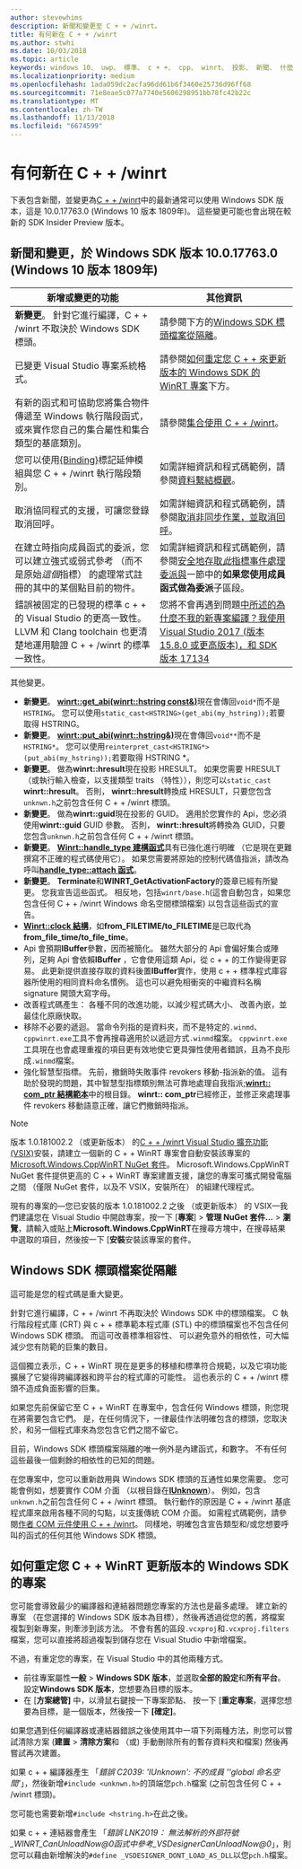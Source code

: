 ```yaml
---
author: stevewhims
description: 新聞和變更至 C + + /winrt。
title: 有何新在 C + + /winrt
ms.author: stwhi
ms.date: 10/03/2018
ms.topic: article
keywords: windows 10、 uwp、 標準、 c + +、 cpp、 winrt、 投影、 新聞、 什麼的、 新的
ms.localizationpriority: medium
ms.openlocfilehash: 1ada059dc2acfa96dd61b6f3460e25736d96ff68
ms.sourcegitcommit: 71e8eae5c077a7740e5606298951bb78fc42b22c
ms.translationtype: MT
ms.contentlocale: zh-TW
ms.lasthandoff: 11/13/2018
ms.locfileid: "6674599"
---
```

# <a name="whats-new-in-cwinrt"></a>有何新在 C + + /winrt

下表包含新聞，並變更為[C + + /winrt](/windows/uwp/cpp-and-winrt-apis/intro-to-using-cpp-with-winrt)中的最新通常可以使用 Windows SDK 版本，這是 10.0.17763.0 (Windows 10 版本 1809年)。 這些變更可能也會出現在較新的 SDK Insider Preview 版本。

## <a name="news-and-changes-in-windows-sdk-version-100177630-windows-10-version-1809"></a>新聞和變更，於 Windows SDK 版本 10.0.17763.0 (Windows 10 版本 1809年)

| 新增或變更的功能 | 其他資訊 |
| - | - |
| **新變更**。 針對它進行編譯，C + + /winrt 不取決於 Windows SDK 標頭。 | 請參閱下方的[Windows SDK 標頭檔案從隔離](#isolation-from-windows-sdk-header-files)。 |
| 已變更 Visual Studio 專案系統格式。 | 請參閱[如何重定您 C + + 來更新版本的 Windows SDK 的 WinRT 專案](#how-to-retarget-your-cwinrt-project-to-a-later-version-of-the-windows-sdk)下方。 |
| 有新的函式和可協助您將集合物件傳遞至 Windows 執行階段函式，或來實作您自己的集合屬性和集合類型的基底類別。 | 請參閱[集合使用 C + + /winrt](collections.md)。 |
| 您可以使用[{Binding}](/windows/uwp/xaml-platform/binding-markup-extension)標記延伸模組與您 C + + /winrt 執行階段類別。 | 如需詳細資訊和程式碼範例，請參閱[資料繫結概觀](/windows/uwp/data-binding/data-binding-quickstart)。 |
| 取消協同程式的支援，可讓您登錄取消回呼。 | 如需詳細資訊和程式碼範例，請參閱[取消非同步作業，並取消回呼](concurrency.md#canceling-an-asychronous-operation-and-cancellation-callbacks)。 |
| 在建立時指向成員函式的委派，您可以建立強式或弱式參考 （而不是原始*這個*指標） 的處理常式註冊的其中的某個點目前的物件。 | 如需詳細資訊和程式碼範例，請參閱[安全地存取*此*指標事件處理委派與](weak-references.md#safely-accessing-the-this-pointer-with-an-event-handling-delegate)一節中的**如果您使用成員函式做為委派**子區段。 |
| 錯誤被固定的已發現的標準 c + + 的 Visual Studio 的更高一致性。 LLVM 和 Clang toolchain 也更清楚地運用驗證 C + + /winrt 的標準一致性。 | 您將不會再遇到問題[中所述的為什麼不我的新專案編譯？我使用 Visual Studio 2017 (版本 15.8.0 或更高版本)，和 SDK 版本 17134](faq.md#why-wont-my-new-project-compile-im-using-visual-studio-2017-version-1580-or-higher-and-sdk-version-17134) |

其他變更。

- **新變更**。 [**winrt::get_abi(winrt::hstring const&)**](/uwp/cpp-ref-for-winrt/get-abi)現在會傳回`void*`而不是`HSTRING`。 您可以使用`static_cast<HSTRING>(get_abi(my_hstring));`若要取得 HSTRING。
- **新變更**。 [**winrt::put_abi(winrt::hstring&)**](/uwp/cpp-ref-for-winrt/put-abi)現在會傳回`void**`而不是`HSTRING*`。 您可以使用`reinterpret_cast<HSTRING*>(put_abi(my_hstring));`若要取得 HSTRING *。
- **新變更**。 做為**winrt::hresult**現在投影 HRESULT。 如果您需要 HRESULT （或執行輸入檢查，以支援類型 traits （特性）），則您可以`static_cast` **winrt::hresult**。 否則， **winrt::hresult**轉換成 HRESULT，只要您包含`unknwn.h`之前包含任何 C + + /winrt 標頭。
- **新變更**。 做為**winrt::guid**現在投影的 GUID。 適用於您實作的 Api，您必須使用**winrt::guid** GUID 參數。 否則， **winrt::hresult**將轉換為 GUID，只要您包含`unknwn.h`之前包含任何 C + + /winrt 標頭。
- **新變更**。 [**Winrt::handle_type 建構函式**](/uwp/cpp-ref-for-winrt/handle-type#handletypehandletype-constructor)具有已強化進行明確 （它是現在更難撰寫不正確的程式碼使用它）。 如果您需要將原始的控制代碼值指派，請改為呼叫[**handle_type::attach 函式**](/uwp/cpp-ref-for-winrt/handle-type#handletypeattach-function)。
- **新變更**。 **Terminate**和**WINRT_GetActivationFactory**的簽章已經有所變更。 您我宣告這些函式。 相反地，包括`winrt/base.h`(這會自動包含，如果您包含任何 C + + /winrt Windows 命名空間標頭檔案) 以包含這些函式的宣告。
- [**Winrt::clock 結構**](/uwp/cpp-ref-for-winrt/clock)，如**from_FILETIME/to_FILETIME**是已取代為**from_file_time/to_file_time**。
- Api 會預期**IBuffer**參數，因而被簡化。 雖然大部分的 Api 會偏好集合或陣列，足夠 Api 會依賴**IBuffer** ，它會使用這類 Api，從 c + + 的工作變得更容易。 此更新提供直接存取的資料後置**IBuffer**實作，使用 c + + 標準程式庫容器所使用的相同資料命名慣例。 這也可以避免相衝突的中繼資料名稱 signature 開頭大寫字母。
- 改善程式碼產生： 各種不同的改進功能，以減少程式碼大小、 改善內嵌，並最佳化原廠快取。
- 移除不必要的遞迴。 當命令列指的是資料夾，而不是特定的`.winmd`、`cppwinrt.exe`工具不會再搜尋適用於以遞迴方式`.winmd`檔案。 `cppwinrt.exe`工具現在也會處理重複的項目更有效地使它更具彈性使用者錯誤，且為不良形成`.winmd`檔案。
- 強化智慧型指標。 先前，撤銷時失敗事件 revokers 移動-指派新的值。 這有助於發現的問題，其中智慧型指標類別無法可靠地處理自我指派;[**winrt:: com_ptr 結構範本**](/uwp/cpp-ref-for-winrt/com-ptr)中的根目錄。 **winrt:: com_ptr**已經修正，並修正來處理事件 revokers 移動語意正確，讓它們撤銷時指派。

> [!NOTE]
> 版本 1.0.181002.2 （或更新版本） 的[C + + /winrt Visual Studio 擴充功能 (VSIX)](intro-to-using-cpp-with-winrt.md#visual-studio-support-for-cwinrt-and-the-vsix)安裝，請建立一個新的 C + + WinRT 專案會自動安裝該專案的[Microsoft.Windows.CppWinRT NuGet 套件](https://www.nuget.org/packages/Microsoft.Windows.CppWinRT/)。 Microsoft.Windows.CppWinRT NuGet 套件提供更高的 C + + WinRT 專案建置支援，讓您的專案可攜式開發電腦之間 （僅限 NuGet 套件，以及不 VSIX，安裝所在） 的組建代理程式。
>
> 現有的專案的&mdash;您已安裝的版本 1.0.181002.2 之後 （或更新版本） 的 VSIX&mdash;我們建議您在 Visual Studio 中開啟專案，按一下 [**專案**] \> **管理 NuGet 套件...** \> **瀏覽**，請輸入或貼上**Microsoft.Windows.CppWinRT**在搜尋方塊中，在搜尋結果中選取的項目，然後按一下 [**安裝**安裝該專案的套件。


## <a name="isolation-from-windows-sdk-header-files"></a>Windows SDK 標頭檔案從隔離

這可能是您的程式碼是重大變更。

針對它進行編譯，C + + /winrt 不再取決於 Windows SDK 中的標頭檔案。 C 執行階段程式庫 (CRT) 與 c + + 標準範本程式庫 (STL) 中的標頭檔案也不包含任何 Windows SDK 標頭。 而這可改善標準相容性、 可以避免意外的相依性，可大幅減少您有防範的巨集的數目。

這個獨立表示，C + + WinRT 現在是更多的移植和標準符合規範，以及它項功能擴展了它變得跨編譯器和跨平台的程式庫的可能性。 這也表示的 C + + /winrt 標頭不造成負面影響的巨集。

如果您先前保留它至 C + + WinRT 在專案中，包含任何 Windows 標頭，則您現在將需要包含它們。 是，在任何情況下，一律最佳作法明確包含的標頭，您取決於，和另一個程式庫來為您包含它們之間不留它。

目前，Windows SDK 標頭檔案隔離的唯一例外是內建函式，和數字。 不有任何這些最後一個剩餘的相依性的已知的問題。

在您專案中，您可以重新啟用與 Windows SDK 標頭的互通性如果您需要。 您可能會例如，想要實作 COM 介面 （以根目錄在[**IUnknown**](https://msdn.microsoft.com/library/windows/desktop/ms680509)）。 例如，包含`unknwn.h`之前包含任何 C + + /winrt 標頭。 執行動作的原因是 C + + /winrt 基底程式庫來啟用各種不同的勾點，以支援傳統 COM 介面。 如需程式碼範例，請參閱[作者 COM 元件使用 C + + /winrt](author-coclasses.md)。 同樣地，明確包含宣告類型和/或您想要呼叫的函式的任何其他 Windows SDK 標頭。

## <a name="how-to-retarget-your-cwinrt-project-to-a-later-version-of-the-windows-sdk"></a>如何重定您 C + + WinRT 更新版本的 Windows SDK 的專案

您可能會導致最少的編譯器和連結器問題您專案的方法也是最多處理。 建立新的專案 （在您選擇的 Windows SDK 版本為目標），然後再透過從您的舊，將檔案複製到新專案，則牽涉到該方法。 不會有舊的區段`.vcxproj`和`.vcxproj.filters`檔案，您可以直接將超過複製到儲存您在 Visual Studio 中新增檔案。

不過，有重定您的專案，在 Visual Studio 中的其他兩種方式。

- 前往專案屬性**一般** \> **Windows SDK 版本**，並選取**全部的設定**和**所有平台**。 設定**Windows SDK 版本**，您想要為目標的版本。
- 在 [**方案總管]** 中，以滑鼠右鍵按一下專案節點、 按一下 [**重定專案**，選擇您想要為目標，是一個版本，然後按一下 **[確定]**。

如果您遇到任何編譯器或連結器錯誤之後使用其中一項下列兩種方法，則您可以嘗試清除方案 (**建置** > **清除方案**和 （或) 手動刪除所有的暫存資料夾和檔案) 然後再嘗試再次建置。

如果 c + + 編譯器產生 「*錯誤 C2039: 'IUnknown': 不的成員 '\'global 命名空間'*」，然後新增`#include <unknwn.h>`的頂端您`pch.h`檔案 (之前包含任何 C + + /winrt 標頭)。

您可能也需要新增`#include <hstring.h>`在此之後。

如果 c + + 連結器會產生 「*錯誤 LNK2019： 無法解析的外部符號_WINRT_CanUnloadNow@0函式中參考_VSDesignerCanUnloadNow@0*」，則您可以藉由新增解決的`#define _VSDESIGNER_DONT_LOAD_AS_DLL`以您`pch.h`檔案。
